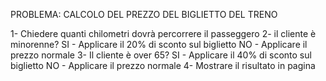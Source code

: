 PROBLEMA: CALCOLO DEL PREZZO DEL BIGLIETTO DEL TRENO

1- Chiedere quanti chilometri dovrà percorrere il passeggero
2- il cliente è minorenne?
    SI - Applicare il 20% di sconto sul biglietto
    NO - Applicare il prezzo normale
3- Il cliente è over 65?
    SI - Applicare il 40% di sconto sul biglietto
    NO - Applicare il prezzo normale
4- Mostrare il risultato in pagina